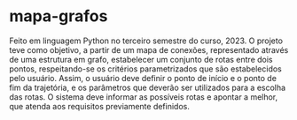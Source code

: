 # mapa-grafos
Feito em linguagem Python no terceiro semestre do curso, 2023. O projeto teve como objetivo, a partir de um mapa de conexões, representado através de uma estrutura em grafo, estabelecer um conjunto de rotas entre dois pontos, respeitando-se os critérios parametrizados que são estabelecidos pelo usuário. Assim, o usuário deve definir o ponto de início e o ponto de fim da trajetória, e os parâmetros que deverão ser utilizados para a escolha das rotas. O sistema deve informar as possíveis rotas e apontar a melhor, que atenda aos requisitos previamente definidos.
